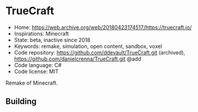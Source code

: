 # TrueCraft

- Home: https://web.archive.org/web/20180423174517/https://truecraft.io/
- Inspirations: Minecraft
- State: beta, inactive since 2018
- Keywords: remake, simulation, open content, sandbox, voxel
- Code repository: https://github.com/ddevault/TrueCraft.git (archived), https://github.com/danielcrenna/TrueCraft.git @add
- Code language: C#
- Code license: MIT

Remake of Minecraft.

## Building
